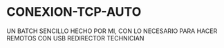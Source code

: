 # CONEXION-TCP-AUTO
UN BATCH SENCILLO HECHO POR MI, CON LO NECESARIO PARA HACER REMOTOS CON USB REDIRECTOR TECHNICIAN
